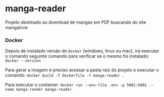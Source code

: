 # manga-reader

Projeto destinado ao download de mangas em PDF buscando do site mangalivre

### Docker

Depois de instalado versão do `Docker` (windows, linux ou mac), irá executar o comando seguinte comando para verificar se o mesmo foi instalado:
`docker --version`

Para gerar a imagem é preciso acessar a pasta raiz do projeto e executar o comando:
`docker build -f Dockerfile -t manga-reader .`

Para executar o container:
`docker run --env-file .env -p 5001:5001 --name manga-reader manga-reader`
